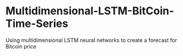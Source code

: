 # Multidimensional-LSTM-BitCoin-Time-Series
Using multidimensional LSTM neural networks to create a forecast for Bitcoin price

